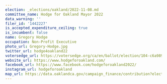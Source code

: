 ```yaml
---
election: _elections/oakland/2022-11-08.md
committee_name: Hodge for Oakland Mayor 2022
data_warning: ''
filer_id: '1442227'
is_accepted_expenditure_ceiling: true
is_incumbent: false
name: Gregory Hodge
occupation: Non-Profit Executive
photo_url: Gregory-Hodge.jpg
twitter_url: hodge4oakland22
votersedge_url: https://votersedge.org/ca/en/ballot/election/104-c6a989/address/null/zip/94611/contests/contest/24183/candidate/158498?&cty=ca%2falm&date=2022-11-08
website_url: https://www.hodgeforoakland.com/
facebook_url: https://www.facebook.com/hodgeforoakland2022/
instagram_url: hodgeforoakland
map_url: https://data.oaklandca.gov/campaign_finance/contribution?electionYear=2022&candidates=1442227&since=2020-02-22&until=2022-06-30
---
```

